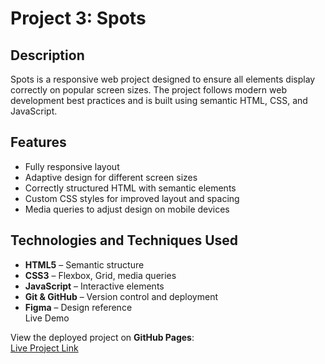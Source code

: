 # Project 3: Spots

## Description  

Spots is a responsive web project designed to ensure all elements display correctly on popular screen sizes. The project follows modern web development best practices and is built using semantic HTML, CSS, and JavaScript.  

## Features  

- Fully responsive layout  
- Adaptive design for different screen sizes  
- Correctly structured HTML with semantic elements  
- Custom CSS styles for improved layout and spacing  
- Media queries to adjust design on mobile devices  

## Technologies and Techniques Used  

- **HTML5** – Semantic structure  
- **CSS3** – Flexbox, Grid, media queries  
- **JavaScript** – Interactive elements  
- **Git & GitHub** – Version control and deployment  
- **Figma** – Design reference  
Live Demo  

View the deployed project on **GitHub Pages**:  
[Live Project Link](git@github.com:vivi9285/se_project_spots.git)


  
